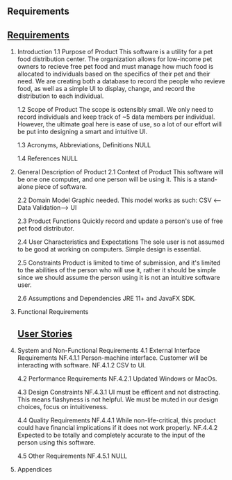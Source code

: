 ## Requirements
## [Requirements](https://diegomorales30.github.io/NullPointersWebsite/requirements)

1. Introduction
    1.1 Purpose of Product
    This software is a utility for a pet food distribution center. The organization allows for low-income pet owners to recieve free pet food and must manage how much food is allocated to individuals based on the specifics of their pet and their need. We are creating both a database to record the people who revieve food, as well as a simple UI to display, change, and record the distribution to each individual.
    
    1.2 Scope of Product
    The scope is ostensibly small. We only need to record individuals and keep track of ~5 data members per individual. However, the ultimate goal here is ease of use, so a lot of our effort will be put into designing a smart and intuitive UI.
    
    1.3 Acronyms, Abbreviations, Definitions
    NULL

    1.4 References
    NULL

2. General Description of Product
    2.1 Context of Product
        This software will be one one computer, and one person will be using it. This is a stand-alone piece of software. 

    2.2 Domain Model 
        Graphic needed. 
        This model works as such:
            CSV <--Data Validation--> UI
    
    2.3 Product Functions
        Quickly record and update a person's use of free pet food distributor. 

    2.4 User Characteristics and Expectations
        The sole user is not assumed to be good at working on computers. Simple design is essential.

    2.5 Constraints
        Product is limited to time of submission, and it's limited to the abilities of the person who will use it, rather it should be simple since we should assume the person using it is not an intuitive software user. 

    2.6 Assumptions and Dependencies
        JRE 11+ and JavaFX SDK.

3. Functional Requirements
    ## [User Stories](https://diegomorales30.github.io/NullPointersWebsite/user)


4. System and Non-Functional Requirements
    4.1 External Interface Requirements 
        NF.4.1.1
            Person-machine interface. Customer will be interacting with software.
        NF.4.1.2
            CSV to UI.
            
    4.2 Performance Requirements
        NF.4.2.1
            Updated Windows or MacOs.

    4.3 Design Constraints
        NF.4.3.1
            UI must be efficent and not distracting. This means flashyness is not helpful. We must be muted in our design choices, focus on intuitiveness. 

    4.4 Quality Requirements
        NF.4.4.1
            While non-life-critical, this product could have financial implications if it does not work properly.
        NF.4.4.2
            Expected to be totally and completely accurate to the input of the person using this software. 

    4.5 Other Requirements
        NF.4.5.1
            NULL

5. Appendices